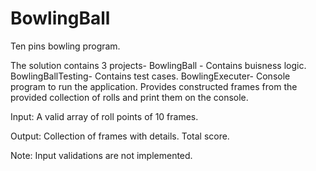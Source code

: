 # BowlingBall
Ten pins bowling program.

The solution contains 3 projects-
  BowlingBall - Contains buisness logic.
  BowlingBallTesting- Contains test cases.
  BowlingExecuter- Console program to run the application. Provides constructed frames from the provided collection of rolls and print them on the console.

Input: A valid array of roll points of 10 frames.

Output: 
Collection of frames with details.
Total score.

Note: 
Input validations are not implemented.
